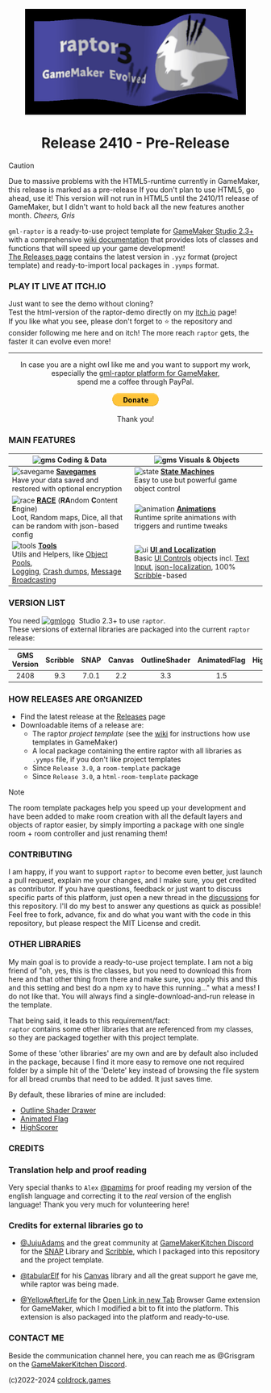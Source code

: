 <p align="center"><img src="https://github.com/Grisgram/gml-raptor/blob/dev/_assets_/logos_and_banners/gml-raptor-anim.gif" style="display:block; margin:auto; width:438px"></p>
<h1 align="center">Release 2410 - Pre-Release</h1>

> [!CAUTION]
> Due to massive problems with the HTML5-runtime currently in GameMaker, this release is marked as a pre-release
> If you don't plan to use HTML5, go ahead, use it!
> This version will not run in HTML5 until the 2410/11 release of GameMaker, but I didn't want to hold back all the new features another month.
> _Cheers, Gris_

`gml-raptor` is a ready-to-use project template for [GameMaker Studio 2.3+](https://gamemaker.io) with a comprehensive [wiki documentation](https://github.com/Grisgram/gml-raptor/wiki) that provides lots of classes and functions that will speed up your game development!<br/>
[The Releases page](https://github.com/Grisgram/gml-raptor/releases) contains the latest version in `.yyz` format (project template) and ready-to-import local packages in `.yymps` format.

### PLAY IT LIVE AT ITCH.IO
Just want to see the demo without cloning?<br/>
Test the html-version of the raptor-demo directly on my [itch.io](https://grisgram.itch.io/gml-raptor) page!<br/>
If you like what you see, please don't forget to ⭐ the repository and consider following me here and on itch! The more reach `raptor` gets, the faster it can evolve even more!

----

<p align="center">
In case you are a night owl like me and you want to support my work,<br/>especially the <a href="https://github.com/Grisgram/gml-raptor">gml-raptor platform for GameMaker</a>,<br/>spend me a coffee through PayPal. <p align="center"><a href="https://www.paypal.com/donate/?hosted_button_id=PL8VA5UFCPMK6" target="_blank"><img src="https://github.com/Grisgram/Grisgram/blob/main/images/paypal_donate.gif" /></a></p><p align="center">Thank you!</p>
</p>

### MAIN FEATURES

|![gms](https://user-images.githubusercontent.com/19487451/174742864-ca80b221-8799-42f0-851d-474ebbbf06be.png) Coding & Data|![gms](https://user-images.githubusercontent.com/19487451/174742864-ca80b221-8799-42f0-851d-474ebbbf06be.png) Visuals & Objects|
|-----------------------------------------------------------------------------------------------------------------------------------------------------------------------------------------------------------------------------|-------------------------------------------------------------------------------------------------------|
|![savegame](https://user-images.githubusercontent.com/19487451/180134446-1223e79f-0963-4438-954c-331d8827283e.png) [**Savegames**](https://github.com/Grisgram/gml-raptor/wiki/Savegame-System)<br/>Have your data saved and restored with optional encryption|![state](https://user-images.githubusercontent.com/19487451/180134498-d648abcb-ac41-4050-ac04-79046a634a66.png) [**State Machines**](https://github.com/Grisgram/gml-raptor/wiki/StateMachine)<br/>Easy to use but powerful game object control|
|![race](https://user-images.githubusercontent.com/19487451/180134457-003f837a-2e33-44af-a5fa-1f92f6aa8b22.png) [**RACE**](https://github.com/Grisgram/gml-raptor/wiki/RACE-%28The-Random-Content-Engine%29) (**RA**ndom **C**ontent **E**ngine)<br/>Loot, Random maps, Dice, all that can be random with json-based config|![animation](https://user-images.githubusercontent.com/19487451/180134463-51a17e65-f2de-415e-aadd-8ee6aa8ed7d8.png) [**Animations**](https://github.com/Grisgram/gml-raptor/wiki/Animation)<br/>Runtime sprite animations with triggers and runtime tweaks|
|![tools](https://user-images.githubusercontent.com/19487451/180134472-8e9a940f-41f0-48f4-964d-8e46dc9222b3.png) [**Tools**](https://github.com/Grisgram/gml-raptor/wiki/Tools%2C-other-Objects-and-Helpers)<br/>Utils and Helpers, like [Object Pools](https://github.com/Grisgram/gml-raptor/wiki/ObjectPool),<br/> [Logging](https://github.com/Grisgram/gml-raptor/wiki/Logger), [Crash dumps](https://github.com/Grisgram/gml-raptor/wiki/Crash-logs), [Message Broadcasting](https://github.com/Grisgram/gml-raptor/wiki/Broadcasting)|![ui](https://user-images.githubusercontent.com/19487451/180134486-7b55554d-aef1-4379-9e55-02290021b8fe.png) [**UI and Localization**](https://github.com/Grisgram/gml-raptor/wiki/UI-Subsystem)<br/>Basic [UI Controls](https://github.com/Grisgram/gml-raptor/wiki/UI-Subsystem) objects incl. [Text Input](https://github.com/Grisgram/gml-raptor/wiki/InputBox), [json-localization](https://github.com/Grisgram/gml-raptor/wiki/LG-Localization), 100% [Scribble](https://github.com/JujuAdams/scribble)-based|

### VERSION LIST
You need [![gmlogo](https://user-images.githubusercontent.com/19487451/177008359-37a3cdb7-2068-4ac8-84ef-4c455c2194de.png)](https://gamemaker.io)&nbsp;&nbsp;Studio 2.3+ to use `raptor`.<br/>
These versions of external libraries are packaged into the current `raptor` release:

| GMS Version | Scribble | SNAP | Canvas | OutlineShader | AnimatedFlag | HighScorer |
|:-:|:-:|:-:|:-:|:-:|:-:|:-:|
|2408|9.3|7.0.1|2.2|3.3|1.5|1.5|

### HOW RELEASES ARE ORGANIZED
* Find the latest release at the [Releases](https://github.com/Grisgram/gml-raptor/releases) page
* Downloadable items of a release are:
  * The raptor _project template_ (see the [wiki](https://github.com/Grisgram/gml-raptor/wiki) for instructions how use templates in GameMaker)
  * A local package containing the entire raptor with all libraries as `.yymps` file, if you don't like project templates
  * Since `Release 3.0`, a `room-template` package
  * Since `Release 3.0`, a `html-room-template` package

> [!NOTE]
> The room template packages help you speed up your development and have been added to make room creation with all the default layers and objects of raptor easier, by simply importing a package with one single room + room controller and just renaming them!


### CONTRIBUTING
I am happy, if you want to support `raptor` to become even better, just launch a pull request, explain me your changes, and I make sure, you get credited as contributor.
If you have questions, feedback or just want to discuss specific parts of this platform, just open a new thread in the [discussions](https://github.com/Grisgram/gml-raptor/discussions) for this repository. I'll do my best to answer any questions as quick as possible!
Feel free to fork, advance, fix and do what you want with the code in this repository, but please respect the MIT License and credit.<br/>


### OTHER LIBRARIES
My main goal is to provide a ready-to-use project template. I am not a big friend of "oh, yes, this is the classes, but you need to download this from here and that other thing from there and make sure, you apply this and this and this setting and best do a npm xy to have this running..." what a mess!
I do not like that. You will always find a single-download-and-run release in the template.

That being said, it leads to this requirement/fact:<br/>
`raptor` contains some other libraries that are referenced from my classes, so they are packaged together with this project template.

Some of these 'other libraries' are my own and are by default also included in the package, because I find it more easy to remove one not required folder by a simple hit of the 'Delete' key instead of browsing the file system for all bread crumbs that need to be added. It just saves time.

By default, these libraries of mine are included:

* [Outline Shader Drawer](https://github.com/Grisgram/gml-outline-shader-drawer)
* [Animated Flag](https://github.com/Grisgram/gml-animated-flag)
* [HighScorer](https://github.com/Grisgram/gml-highscorer)

### CREDITS
### Translation help and proof reading

Very special thanks to `Alex` [@pamims](https://github.com/pamims) for proof reading my version of the english language and correcting it to the _real_ version of the english language! Thank you very much for volunteering here!


### Credits for external libraries go to 

* [@JujuAdams](https://github.com/JujuAdams) and the great community at [GameMakerKitchen Discord](https://discord.gg/8krYCqr) for the [SNAP](https://github.com/JujuAdams/SNAP) Library and [Scribble](https://github.com/JujuAdams/scribble), which I packaged into this repository and the project template.

* [@tabularElf](https://github.com/tabularelf) for his [Canvas](https://github.com/tabularelf/Canvas) library and all the great support he gave me, while raptor was being made.

* [@YellowAfterLife](https://github.com/YellowAfterlife) for the [Open Link in new Tab](https://yal.cc/gamemaker-opening-links-in-new-tab-on-html5/) Browser Game extension for GameMaker, which I modified a bit to fit into the platform. This extension is also packaged into the platform and ready-to-use.

### CONTACT ME
Beside the communication channel here, you can reach me as @Grisgram on the [GameMakerKitchen Discord](https://discord.gg/8krYCqr).

(c)2022-2024 [coldrock.games](https://www.coldrock.games)

